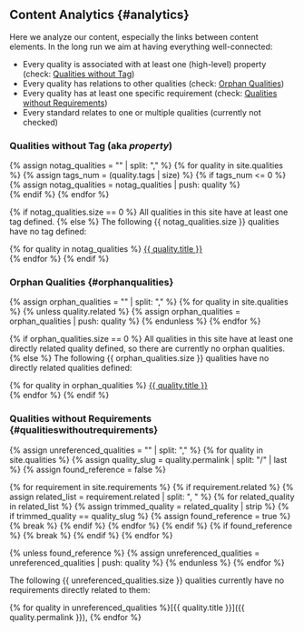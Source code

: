 ## Content Analytics {#analytics} 

Here we analyze our content, especially the links between content elements.
In the long run we aim at having everything well-connected:

- Every quality is associated with at least one (high-level) property (check: [Qualities without Tag](#qualitieswithouttag))
- Every quality has relations to other qualities (check: [Orphan Qualities](#orphanqualities))
- Every quality has at least one specific requirement (check: [Qualities without Requirements](#qualitieswithoutrequirements))
- Every standard relates to one or multiple qualities (currently not checked)

### Qualities without Tag (aka _property_)

{% assign notag_qualities = "" | split: "," %} 
{% for quality in site.qualities %} 
   {% assign tags_num = (quality.tags | size) %}
     {% if tags_num <= 0 %}
       {% assign notag_qualities = notag_qualities | push: quality %}      
     {% endif %}
{% endfor %} 

{% if notag_qualities.size == 0 %} 
  All qualities in this site have at least one tag defined. 
{% else %} 
  The following {{ notag_qualities.size }} qualities have no tag defined: 

{% for quality in notag_qualities %} 
   <a href="{{quality.permalink}}"><i class="fa fa-bolt fa-xs as-bullet" style="color: var(--error-color);"></i>{{ quality.title }}</a> <br>
{% endfor %} 
{% endif %} 


### Orphan Qualities {#orphanqualities} 

{% assign orphan_qualities = "" | split: "," %} 
{% for quality in site.qualities %} {% unless quality.related %} 
{% assign orphan_qualities = orphan_qualities | push: quality %} 
{% endunless %} 
{% endfor %} 

{% if orphan_qualities.size == 0 %} 
  All qualities in this site have at least one directly related quality defined, so there are currently no orphan qualities. 
{% else %} 
  The following {{ orphan_qualities.size }} qualities have no directly related qualities defined: 

{% for quality in orphan_qualities %}
  <a href="{{quality.permalink}}"><i class="fa fa-bolt fa-xs as-bullet" style="color: var(--error-color);"></i>{{ quality.title }}</a><br>{% endfor %} 
{% endif %} 


### Qualities without Requirements {#qualitieswithoutrequirements} 


{% assign unreferenced_qualities = "" | split: "," %}
{% for quality in site.qualities %}
{% assign quality_slug = quality.permalink | split: "/" | last %}
{% assign found_reference = false %}

{% for requirement in site.requirements %}
{% if requirement.related %}
{% assign related_list = requirement.related | split: ", " %}
{% for related_quality in related_list %}
{% assign trimmed_quality = related_quality | strip %}
{% if trimmed_quality == quality_slug %}
{% assign found_reference = true %}
{% break %}
{% endif %}
{% endfor %}
{% endif %}
{% if found_reference %}
{% break %}
{% endif %}
{% endfor %}

{% unless found_reference %}
{% assign unreferenced_qualities = unreferenced_qualities | push: quality %}
{% endunless %}
{% endfor %}

The following {{ unreferenced_qualities.size }} qualities currently have no requirements directly related to them:

{% for quality in unreferenced_qualities %}[{{ quality.title }}]({{ quality.permalink }}), {% endfor %}
